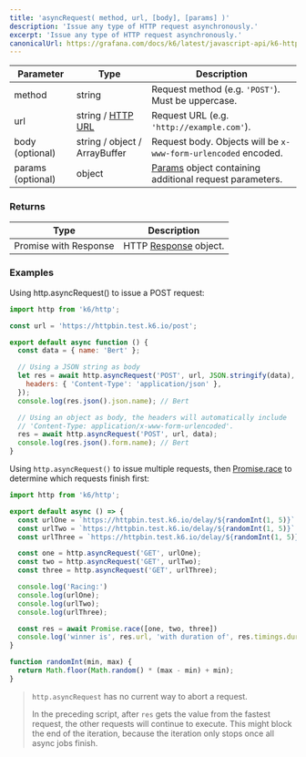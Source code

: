 ```yaml
---
title: 'asyncRequest( method, url, [body], [params] )'
description: 'Issue any type of HTTP request asynchronously.'
excerpt: 'Issue any type of HTTP request asynchronously.'
canonicalUrl: https://grafana.com/docs/k6/latest/javascript-api/k6-http/asyncrequest/
---
```


| Parameter         | Type                          | Description                                                                               |
| ----------------- | ----------------------------- | ----------------------------------------------------------------------------------------- |
| method            | string                        | Request method (e.g. `'POST'`). Must be uppercase.                         |
| url               | string / [HTTP URL](/javascript-api/k6-http/urlurl#returns) | Request URL (e.g. `'http://example.com'`).                                                  |
| body (optional)   | string / object / ArrayBuffer | Request body. Objects will be `x-www-form-urlencoded` encoded.                                    |
| params (optional) | object                        | [Params](/javascript-api/k6-http/params) object containing additional request parameters. |

### Returns

| Type     | Description                                               |
| -------- | --------------------------------------------------------- |
| Promise with Response | HTTP [Response](/javascript-api/k6-http/response) object. |

### Examples

Using http.asyncRequest() to issue a POST request:

<CodeGroup labels={[]}>

```javascript
import http from 'k6/http';

const url = 'https://httpbin.test.k6.io/post';

export default async function () {
  const data = { name: 'Bert' };

  // Using a JSON string as body
  let res = await http.asyncRequest('POST', url, JSON.stringify(data), {
    headers: { 'Content-Type': 'application/json' },
  });
  console.log(res.json().json.name); // Bert

  // Using an object as body, the headers will automatically include
  // 'Content-Type: application/x-www-form-urlencoded'.
  res = await http.asyncRequest('POST', url, data);
  console.log(res.json().form.name); // Bert
}
```

</CodeGroup>

Using  `http.asyncRequest()` to issue multiple requests, then [Promise.race](https://developer.mozilla.org/en-US/docs/Web/JavaScript/Reference/Global_Objects/Promise/race) to determine which requests finish first:

<CodeGroup labels={[]}>

```javascript
import http from 'k6/http';

export default async () => {
  const urlOne = `https://httpbin.test.k6.io/delay/${randomInt(1, 5)}`
  const urlTwo = `https://httpbin.test.k6.io/delay/${randomInt(1, 5)}`
  const urlThree = `https://httpbin.test.k6.io/delay/${randomInt(1, 5)}`

  const one = http.asyncRequest('GET', urlOne);
  const two = http.asyncRequest('GET', urlTwo);
  const three = http.asyncRequest('GET', urlThree);

  console.log('Racing:')
  console.log(urlOne);
  console.log(urlTwo);
  console.log(urlThree);

  const res = await Promise.race([one, two, three])
  console.log('winner is', res.url, 'with duration of', res.timings.duration+'ms');
}

function randomInt(min, max) {
  return Math.floor(Math.random() * (max - min) + min);
}
```

<Blockquote mod="note" title="">

 `http.asyncRequest` has no current way to abort a request.
 
 In the preceding script, after `res` gets the value from the fastest request, the other requests will continue to execute.
 This might block the end of the iteration, because the iteration only stops once all async jobs finish.

</Blockquote>


</CodeGroup>
